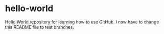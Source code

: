 # hello-world
Hello World repository for learning how to use GitHub. I now have to change this README file to test branches.

